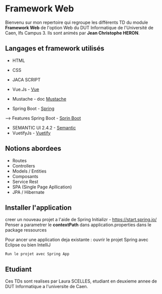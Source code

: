 Framework Web
=============

Bienvenu sur mon repertoire qui regroupe les différents TD du module **Framework Web**
de l'option Web du DUT Informatique de l'Université de Caen, Ifs Campus 3.
Ils sont animés par **Jean Christophe HERON**.



Langages et framework utilisés
------------------------------

* HTML
* CSS
* JACA SCRIPT
* Vue.Js - [Vue](https://vuejs.org/v2/guide/)

* Mustache - doc [Mustache](https://mustache.github.io/mustache.5.html)
* Spring Boot - [Spring](https://spring.io/)

--> Features Spring Boot - [Sprin Boot](https://spring.io/projects/spring-boot)

* SEMANTIC UI 2.4.2 - [Semantic](https://semantic-ui.com/)
* VuetifyJs - [Vuetify](https://vuetifyjs.com/en/getting-started/quick-start)

Notions abordees
----------------

* Routes
* Controllers
* Models / Entities
* Composants
* Service Rest
* SPA (Single Page Apllication)
* JPA / Hibernate

Installer l'application
-----------------------

creer un nouveau projet a l'aide de Spring Initializr - https://start.spring.io/
Penser a parametrer le **contextPath** dans application.properties dans le package ressources

Pour ancer une application deja existante :
	ouvrir le projet Spring avec Eclipse ou bien IntelliJ
	
	Run le projet avec Spring App
	






Etudiant
--------

Ces TDs sont realises par Laura SCELLES, etudiant en deuxieme annee de DUT Informatique
a l'universite de Caen.